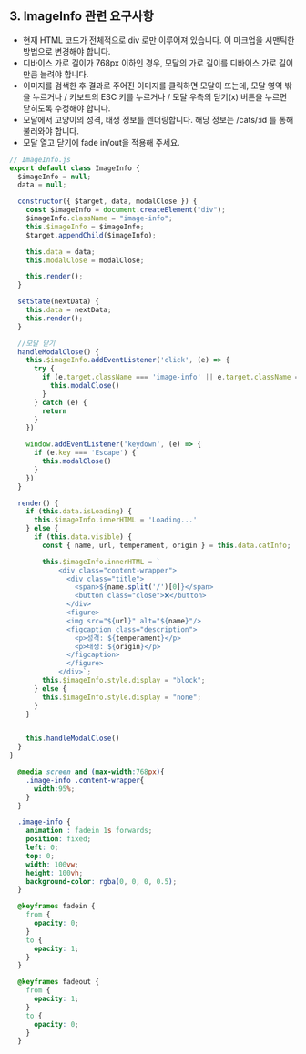 ## 3. ImageInfo 관련 요구사항
* 현재 HTML 코드가 전체적으로 div 로만 이루어져 있습니다. 이 마크업을 시맨틱한 방법으로 변경해야 합니다.
* 디바이스 가로 길이가 768px 이하인 경우, 모달의 가로 길이를 디바이스 가로 길이만큼 늘려야 합니다.
* 이미지를 검색한 후 결과로 주어진 이미지를 클릭하면 모달이 뜨는데, 모달 영역 밖을 누르거나 / 키보드의 ESC 키를 누르거나 / 모달 우측의 닫기(x) 버튼을 누르면 닫히도록 수정해야 합니다.
* 모달에서 고양이의 성격, 태생 정보를 렌더링합니다. 해당 정보는 /cats/:id 를 통해 불러와야 합니다.
* 모달 열고 닫기에 fade in/out을 적용해 주세요.

```javascript
// ImageInfo.js
export default class ImageInfo {
  $imageInfo = null;
  data = null;

  constructor({ $target, data, modalClose }) {
    const $imageInfo = document.createElement("div");
    $imageInfo.className = "image-info";
    this.$imageInfo = $imageInfo;
    $target.appendChild($imageInfo);

    this.data = data;
    this.modalClose = modalClose;

    this.render();
  }

  setState(nextData) {
    this.data = nextData;
    this.render();
  }

  //모달 닫기
  handleModalClose() {
    this.$imageInfo.addEventListener('click', (e) => {
      try {
        if (e.target.className === 'image-info' || e.target.className === 'close') {
          this.modalClose()
        }
      } catch (e) {
        return
      }
    })

    window.addEventListener('keydown', (e) => {
      if (e.key === 'Escape') {
        this.modalClose()
      }
    })
  }

  render() {
    if (this.data.isLoading) {
      this.$imageInfo.innerHTML = 'Loading...'
    } else {
      if (this.data.visible) {
        const { name, url, temperament, origin } = this.data.catInfo;

        this.$imageInfo.innerHTML = `
            <div class="content-wrapper">
              <div class="title">
                <span>${name.split('/')[0]}</span>
                <button class="close">❌</button>
              </div>
              <figure>
              <img src="${url}" alt="${name}"/>        
              <figcaption class="description">
                <p>성격: ${temperament}</p>
                <p>태생: ${origin}</p>
              </figcaption>
              </figure>
            </div>`;
        this.$imageInfo.style.display = "block";
      } else {
        this.$imageInfo.style.display = "none";
      }
    }


    this.handleModalClose()
  }
}
````


````css
  @media screen and (max-width:768px){
    .image-info .content-wrapper{
      width:95%;
    }
  }

  .image-info {
    animation : fadein 1s forwards;
    position: fixed;
    left: 0;
    top: 0;
    width: 100vw;
    height: 100vh;
    background-color: rgba(0, 0, 0, 0.5);
  }

  @keyframes fadein {
    from {
      opacity: 0;
    }
    to {
      opacity: 1;
    }
  }

  @keyframes fadeout {
    from {
      opacity: 1;
    }
    to {
      opacity: 0;
    }
  }
````
